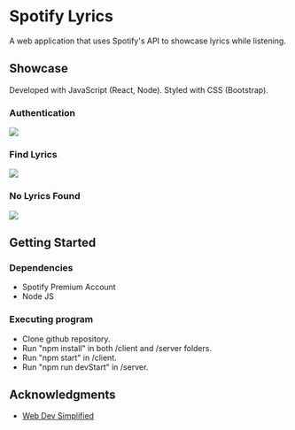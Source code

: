 # Spotify Lyrics

A web application that uses Spotify's API to showcase lyrics while listening.

## Showcase

Developed with JavaScript (React, Node). Styled with CSS (Bootstrap).

### Authentication
![](gif/auth.gif)

### Find Lyrics
![](gif/findlyrics.gif)

### No Lyrics Found
![](gif/nolyrics.gif)

## Getting Started

### Dependencies

* Spotify Premium Account
* Node JS

### Executing program

* Clone github repository.
* Run "npm install" in both /client and /server folders.
* Run "npm start" in /client.
* Run "npm run devStart" in /server.

## Acknowledgments

* [Web Dev Simplified](https://www.youtube.com/watch?v=Xcet6msf3eE)

